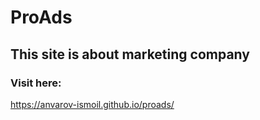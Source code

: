 # ProAds

## This site is about marketing company

### Visit here:

https://anvarov-ismoil.github.io/proads/
